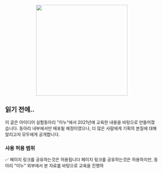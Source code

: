 <p align="center"><img src="https://i.imgur.com/wUFdbUb.png" width="300px"></p>

## 읽기 전에..
이 글은 아이디어 실험동아리 "이누"에서 2021년에 교육한 내용을 바탕으로 만들어졌습니다. 동아리 내부에서만 배포될 예정이였으나, 더 많은 사람에게 기획의 본질에 대해 알리고자 모두에게 공개합니다.

### 사용 허용 범위
✅ 페이지 링크를 공유하는것은 허용됩니다
페이지 링크를 공유하는것은 허용하지만, 동아리 "이누" 외부에서 본 자료를 바탕으로 교육을 진행하
<!--stackedit_data:
eyJoaXN0b3J5IjpbMzI4Mjg2MTg5XX0=
-->